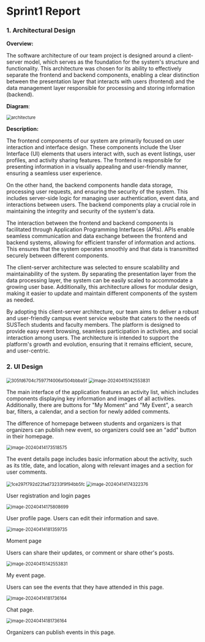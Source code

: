 # Sprint1 Report

### 1. Architectural Design 

**Overview:**

The software architecture of our team project is designed around a client-server model, which serves as the foundation for the system's structure and functionality. This architecture was chosen for its ability to effectively separate the frontend and backend components, enabling a clear distinction between the presentation layer that interacts with users (frontend) and the data management layer responsible for processing and storing information (backend).

**Diagram**:

<img src=".\architecture.png" alt="architecture" style="zoom:80%;" />

**Description:**

The frontend components of our system are primarily focused on user interaction and interface design. These components include the User Interface (UI) elements that users interact with, such as event listings, user profiles, and activity sharing features. The frontend is responsible for presenting information in a visually appealing and user-friendly manner, ensuring a seamless user experience.

On the other hand, the backend components handle data storage, processing user requests, and ensuring the security of the system. This includes server-side logic for managing user authentication, event data, and interactions between users. The backend components play a crucial role in maintaining the integrity and security of the system's data.

 The interaction between the frontend and backend components is facilitated through Application Programming Interfaces (APIs). APIs enable seamless communication and data exchange between the frontend and backend systems, allowing for efficient transfer of information and actions. This ensures that the system operates smoothly and that data is transmitted securely between different components.

The client-server architecture was selected to ensure scalability and maintainability of the system. By separating the presentation layer from the data processing layer, the system can be easily scaled to accommodate a growing user base. Additionally, this architecture allows for modular design, making it easier to update and maintain different components of the system as needed.

By adopting this client-server architecture, our team aims to deliver a robust and user-friendly campus event service website that caters to the needs of SUSTech students and faculty members. The platform is designed to provide easy event browsing, seamless participation in activities, and social interaction among users. The architecture is intended to support the platform's growth and evolution, ensuring that it remains efficient, secure, and user-centric.

### 2. UI Design 

<img src=".\homepage.png" alt="305fd6704c75977f4006a1504bbba5f" style="zoom:80%;" />



<img src=".\homepage_organizer.png" alt="image-20240415142553831" style="zoom:80%;" />

The main interface of the application features an activity list, which includes components displaying key information and images of all activities. Additionally, there are buttons for "My Moment" and "My Event", a search bar, filters, a calendar, and a section for newly added comments.

The difference of homepage between students and organizers is that organizers can publish new event, so organizers could see an "add" button in their homepage.



<img src=".\event.png" alt="image-20240414173518575" style="zoom:80%;" />

The event details page includes basic information about the activity, such as its title, date, and location, along with relevant images and a section for user comments.



<img src=".\register.png" alt="1ce297f792d22fad73233f9f94bb5fc" style="zoom:80%;" />



<img src=".\login.png" alt="image-20240414174322376" style="zoom:80%;" />

User registration and login pages



<img src=".\profile.png" alt="image-20240414175808699" style="zoom:80%;" />

User profile page. Users can edit their information and save.



<img src=".\moment.png" alt="image-20240414181359735" style="zoom:80%;" />

Moment page

Users can share their updates, or comment or share other's posts.

<img src=".\myevent.png" alt="image-20240415142553831" style="zoom:80%;" />

My event page.

Users can see the events that they have attended in this page.



<img src=".\chat.png" alt="image-20240414181736164" style="zoom:80%;" />

Chat page. 

<img src=".\publish_event.png" alt="image-20240414181736164" style="zoom:80%;" />

Organizers can publish events in this page.

